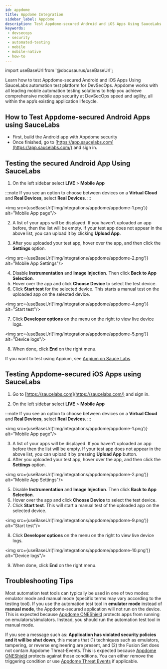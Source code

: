 ```yaml
---
id: appdome
title: Appdome Integration
sidebar_label: Appdome
description: Test Appdome-secured Android and iOS Apps Using SauceLabs automation test platform for DevSecOps.
keywords:
 - devsecops
 - security
 - automated-testing
 - mobile
 - mobile-native
 - how-to
---
```


import useBaseUrl from '@docusaurus/useBaseUrl';

Learn how to test Appdome-secured Android and iOS Apps Using SauceLabs automation test platform for DevSecOps. Appdome works with all leading mobile automation testing solutions to help you achieve comprehensive mobile app security at DevSecOps speed and agility, all within the app’s existing application lifecycle.

## How to Test Appdome-secured Android Apps using SauceLabs

* First, build the Android app with Appdome security
* Once finished, go to [https://app.saucelabs.com](https://app.saucelabs.com/) and sign in.

## Testing the secured Android App Using SauceLabs

1. On the left sidebar select **LIVE** > **Mobile App**

:::note
If you see an option to choose between devices on a **Virtual Cloud** and **Real Devices**, select **Real Devices**.
:::

<img src={useBaseUrl('img/integrations/appdome/appdome-1.png')} alt="Mobile App page"/>

2. A list of your apps will be displayed. If you haven’t uploaded an app before, then the list will be empty. If your test app does not appear in the above list, you can upload it by clicking **Upload App**.

3. After you uploaded your test app, hover over the app, and then click the **Settings** option. 

<img src={useBaseUrl('img/integrations/appdome/appdome-2.png')} alt="Mobile App Settings"/>

4. Disable **Instrumentation** and **Image Injection**. Then click **Back to App Selection**.
5. Hover over the app and click **Choose Device** to select the test device.
6. Click **Start test** for the selected device. This starts a manual test on the uploaded app on the selected device.

<img src={useBaseUrl('img/integrations/appdome/appdome-4.png')} alt="Start test"/>

7. Click **Developer options** on the menu on the right to view live device logs.

<img src={useBaseUrl('img/integrations/appdome/appdome-5.png')} alt="Device logs"/>

8. When done, click **End** on the right menu.

If you want to test using Appium, see [Appium on Sauce Labs](/mobile-apps/automated-testing/appium/).

## Testing Appdome-secured iOS Apps using SauceLabs

1. Go to [https://saucelabs.com](https://saucelabs.com/) and sign in.

2. On the left sidebar select **LIVE** > **Mobile App**

:::note
If you see an option to choose between devices on a **Virtual Cloud** and **Real Devices**, select **Real Devices**.
:::

<img src={useBaseUrl('img/integrations/appdome/appdome-1.png')} alt="Mobile App page"/>

3. A list of your apps will be displayed. If you haven’t uploaded an app before then the list will be empty. If your test app does not appear in the above list, you can upload it by pressing **Upload App** button.
4.  After you uploaded your test app, hover over the app, and then click the **Settings** option.

<img src={useBaseUrl('img/integrations/appdome/appdome-2.png')} alt="Mobile App Settings"/>

5. Disable **Instrumentation** and **Image Injection**. Then click **Back to App Selection**.
6. Hover over the app and click **Choose Device** to select the test device.
7. Click **Start test**. This will start a manual test of the uploaded app on the selected device.

<img src={useBaseUrl('img/integrations/appdome/appdome-9.png')} alt="Start test"/>

8. Click **Developer options** on the menu on the right to view live device logs.

<img src={useBaseUrl('img/integrations/appdome/appdome-10.png')} alt="Device logs"/>

9. When done, click **End** on the right menu.

## Troubleshooting Tips

Most automation test tools can typically be used in one of two modes: emulator mode and manual mode (specific terms may vary according to the testing tool). If you use the automation test tool in **emulator mode** instead of **manual mode**, the Appdome-secured application will not run on the device. This is expected because [Appdome ONEShield](https://www.appdome.com/how-to/mobile-app-security/no-code-app-shielding/no-code-mobile-app-shielding-resources/) protects apps from running on emulators/simulators. Instead, you should run the automation test tool in manual mode.

If you see a message such as: **Application has violated security policies and it will be shut down**, this means that (1) techniques such as emulators, tampering, or reverse engineering are present, and (2) the Fusion Set does not contain Appdome Threat-Events. This is expected because [Appdome ONEShield](https://www.appdome.com/how-to/mobile-app-security/no-code-app-shielding/no-code-mobile-app-shielding-resources/) protects against those conditions. You can either remove the triggering condition or use [Appdome Threat Events](https://www.appdome.com/how-to/threat-events/mobile-threat-events/how-to-implement-appdomes-oneshield-threat-events-2/) if applicable.